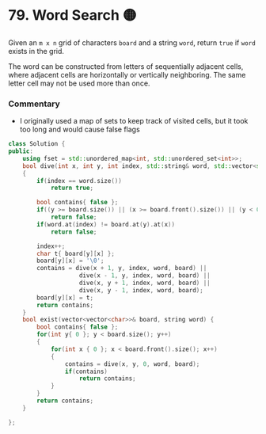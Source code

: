 # 79. Word Search 🟡

Given an ```m x n``` grid of characters ```board``` and a string ```word```, return ```true``` if ```word``` exists in the grid.

The word can be constructed from letters of sequentially adjacent cells, where adjacent cells are horizontally or vertically neighboring. The same letter cell may not be used more than once.

### Commentary

 - I originally used a map of sets to keep track of visited cells, but it took too long and would cause false flags

```cpp
class Solution {
public:
    using fset = std::unordered_map<int, std::unordered_set<int>>;
    bool dive(int x, int y, int index, std::string& word, std::vector<std::vector<char>>& board)
    {
        if(index == word.size())
            return true;

        bool contains{ false };
        if((y >= board.size()) || (x >= board.front().size()) || (y < 0) || (x < 0))
            return false;
        if(word.at(index) != board.at(y).at(x))
            return false;

        index++;
        char t{ board[y][x] };
        board[y][x] = '\0';
        contains = dive(x + 1, y, index, word, board) ||
                    dive(x - 1, y, index, word, board) ||
                    dive(x, y + 1, index, word, board) ||
                    dive(x, y - 1, index, word, board);
        board[y][x] = t;
        return contains;
    }
    bool exist(vector<vector<char>>& board, string word) {
        bool contains{ false };
        for(int y{ 0 }; y < board.size(); y++)
        {
            for(int x { 0 }; x < board.front().size(); x++)
            {
                contains = dive(x, y, 0, word, board);
                if(contains)
                    return contains;
            }
        }
        return contains;
    }

};
```